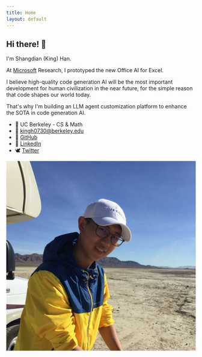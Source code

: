 ```yaml
---
title: Home
layout: default
---
```


<!-- Should be consistent with README.md -->

## Hi there! 👋

I'm Shangdian (King) Han.

At [Microsoft](https://github.com/microsoft/ 'Microsoft') Research, I prototyped the new Office AI for Excel.

I believe high-quality code generation AI will be the most important development for human civilization in the near future, for the simple reason that code shapes our world today.

That's why I'm building an LLM agent customization platform to enhance the SOTA in code generation AI.

- 🌱 UC Berkeley - CS & Math
- 📧 <kingh0730@berkeley.edu>
- 🐙 [GitHub](https://github.com/kingh0730 'Shangdian (King) Han')
- 👔 [LinkedIn](https://www.linkedin.com/in/kingh0730/ 'Shangdian (King) Han')
- 🕊️ [Twitter](https://twitter.com/kingh0730/ 'kingh0730')

![Me](assets/images/me.jpg)
